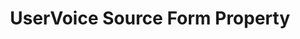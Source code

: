 ---
# -------------------------- #
#        CONTENT TYPE        #
# -------------------------- #

content-type: "api-form"
form-type: "source"
key: "source-form-properties-uservoice-object"


# -------------------------- #
#        OBJECT INFO         #
# -------------------------- #

title: "UserVoice Source Form Property"
api-type: "platform.uservoice"
display-name: "UserVoice"

source-type: "saas"
docs-name: "uservoice"

description: ""


# -------------------------- #
#      OBJECT ATTRIBUTES     #
# -------------------------- #

object-attributes:
  - name: "api_key"
    type: "string"
    required: true
    description: |
      The UserVoice API key. API keys must be generated by a user who can access **Settings** in their UserVoice account. Refer to [UserVoice's documentation](https://developer.uservoice.com/docs/api/v2/getting-started/){:target="new"} for credential generation instructions.
    value: "<API_KEY>"

  - name: "api_secret"
    type: "string"
    required: true
    description: |
      The UserVoice API secret. API secrets must be generated by a user who can access **Settings** in their UserVoice account. Refer to [UserVoice's documentation](https://developer.uservoice.com/docs/api/v2/getting-started/){:target="new"} for credential generation instructions.
    value: "<SECRET>"

  - name: "subdomain"
    type: "string"
    required: true
    description: "The subdomain of the UserVoice account to replicate data from. For example: If the full subdomain were `stitch.uservoice.com`, only `stitch` would be provided."
    value: "<SUBDOMAIN>"
---